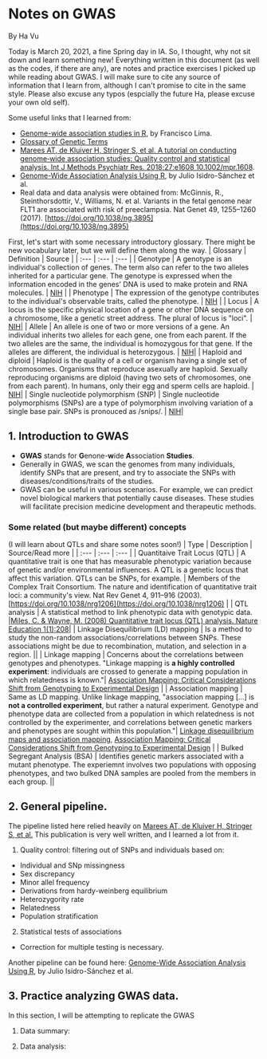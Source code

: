 # Notes on GWAS
By Ha Vu

Today is March 20, 2021, a fine Spring day in IA. So, I thought, why not sit down and learn something new! Everything written in this document (as well as the codes, if there are any), are notes and practice exercises I picked up while reading about GWAS. I will make sure to cite any source of information that I learn from, although I can't promise to cite in the same style. Please also excuse any typos (espcially the future Ha, please excuse your own old self).

Some useful links that I learned from:
- [Genome-wide association studies in R](https://www.r-bloggers.com/2017/10/genome-wide-association-studies-in-r/), by Francisco Lima.
- [Glossary of Genetic Terms](https://www.genome.gov/genetics-glossary)
- [Marees AT, de Kluiver H, Stringer S, et al. A tutorial on conducting genome‐wide association studies: Quality control and statistical analysis. Int J Methods Psychiatr Res. 2018;27:e1608 10.1002/mpr.1608](https://www.ncbi.nlm.nih.gov/pmc/articles/PMC6001694/).
- [Genome-Wide Association Analysis Using R](https://pubmed.ncbi.nlm.nih.gov/28132152/), by Julio Isidro-Sánchez et al.
- Real data and data analysis were obtained from: McGinnis, R., Steinthorsdottir, V., Williams, N. et al. Variants in the fetal genome near FLT1 are associated with risk of preeclampsia. Nat Genet 49, 1255–1260 (2017). [https://doi.org/10.1038/ng.3895](https://doi.org/10.1038/ng.3895)

First, let's start with some necessary introductory glossary. There might be new vocabulary later, but we will define them along the way.
| Glossary     | Definition | Source     |
| :---        |    :---   |          :--- |
| Genotype      | A genotype is an individual's collection of genes. The term also can refer to the two alleles inherited for a particular gene. The genotype is expressed when the information encoded in the genes' DNA is used to make protein and RNA molecules.      | [NIH](https://www.genome.gov/genetics-glossary/genotype)   |
| Phenotype   | The expression of the genotype contributes to the individual's observable traits, called the phenotype.        | [NIH](https://www.genome.gov/genetics-glossary/genotype)      |
| Locus | A locus is the specific physical location of a gene or other DNA sequence on a chromosome, like a genetic street address. The plural of locus is "loci". | [NIH](https://www.genome.gov/genetics-glossary/Locus)|
| Allele | An allele is one of two or more versions of a gene. An individual inherits two alleles for each gene, one from each parent. If the two alleles are the same, the individual is homozygous for that gene. If the alleles are different, the individual is heterozygous. | [NIH](https://www.genome.gov/genetics-glossary/Allele)|
| Haploid and diploid | Haploid is the quality of a cell or organism having a single set of chromosomes. Organisms that reproduce asexually are haploid. Sexually reproducing organisms are diploid (having two sets of chromosomes, one from each parent). In humans, only their egg and sperm cells are haploid. | [NIH](https://www.genome.gov/genetics-glossary/haploid)|
| Single nucleotide polymorphism (SNP) | Single nucleotide polymorphisms (SNPs) are a type of polymorphism involving variation of a single base pair. SNPs is pronouced as /snips/. | [NIH](https://www.genome.gov/genetics-glossary/Single-Nucleotide-Polymorphisms)|


## 1. Introduction to GWAS
- **GWAS** stands for **G**enone-**w**ide **A**ssociation **Studies**.
- Generally in GWAS, we scan the genomes from many individuals, identify SNPs that are present, and try to associate the SNPs with diseases/conditions/traits of the studies.
- GWAS can be useful in various scenarios. For example, we can predict novel biological markers that potentially cause diseases. These studies will facilitate precision medicine development and therapeutic methods.

### Some related (but maybe different) concepts

(I will learn about QTLs and share some notes soon!)
| Type     | Description | Source/Read more  |
| :---        |    :---   |          :--- |
| Quantitaive Trait Locus (QTL) | A quantitative trait is one that has measurable phenotypic variation because of genetic and/or environmental influences. A QTL is a genetic locus that affect this variation. QTLs can be SNPs, for example. | Members of the Complex Trait Consortium. The nature and identification of quantitative trait loci: a community's view. Nat Rev Genet 4, 911–916 (2003). [https://doi.org/10.1038/nrg1206](https://doi.org/10.1038/nrg1206) |
| QTL analysis | A statistical method to link phenotypic data with genotypic data. |[Miles, C. & Wayne, M. (2008) Quantitative trait locus (QTL) analysis. Nature Education 1(1):208](https://www.nature.com/scitable/topicpage/quantitative-trait-locus-qtl-analysis-53904/)|
| Linkage Disequilibrium (LD) mapping | Is a method to study the non-random associations/correlations between SNPs. These associations might be due to recombination, mutation, and selection in a region. ||
| Linkage mapping | Concerns about the correlations between genotypes and phenotypes. "Linkage mapping is **a highly controlled experiment**: individuals are crossed to generate a mapping population in which relatedness is known."| [Association Mapping: Critical Considerations Shift from Genotyping to Experimental Design](https://www.ncbi.nlm.nih.gov/pmc/articles/PMC2751942/) |
| Association mapping | Same as LD mapping. Unlike linkage mapping, "association mapping [...] is **not a controlled experiment**, but rather a natural experiment. Genotype and phenotype data are collected from a population in which relatedness is not controlled by the experimenter, and correlations between genetic markers and phenotypes are sought within this population."| [Linkage disequilibrium maps and association mapping](https://www.ncbi.nlm.nih.gov/pmc/articles/PMC1137007/), [Association Mapping: Critical Considerations Shift from Genotyping to Experimental Design](https://www.ncbi.nlm.nih.gov/pmc/articles/PMC2751942/) |
| Bulked Segregant Analysis (BSA) | Identifies genetic markers associated with a mutant phenotype. The experiemnt involves two populations with opposing phenotypes, and two bulked DNA samples are pooled from the members in each group. ||


## 2. General pipeline.
The pipeline listed here relied heavily on [Marees AT, de Kluiver H, Stringer S, et al.](https://www.ncbi.nlm.nih.gov/pmc/articles/PMC6001694/) This publication is very well written, and I learned a lot from it.
1. Quality control: filtering out of SNPs and individuals based on:
- Individual and SNp missingness
- Sex discrepancy
- Minor allel frequency
- Derivations from hardy-weinberg equilibrium
- Heterozygority rate
- Relatedness
- Population stratification
2. Statistical tests of associations
- Correction for multiple testing is necessary.

Another pipeline can be found here: [Genome-Wide Association Analysis Using R](https://pubmed.ncbi.nlm.nih.gov/28132152/), by Julio Isidro-Sánchez et al.


## 3. Practice analyzing GWAS data.
In this section, I will be attempting to replicate the GWAS 

1. Data summary:

2. Data analysis:

